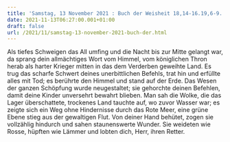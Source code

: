 ```yaml
---
title: 'Samstag, 13 November 2021 : Buch der Weisheit 18,14-16.19,6-9.'
date: 2021-11-13T06:27:00.001+01:00
draft: false
url: /2021/11/samstag-13-november-2021-buch-der.html
---
```


Als tiefes Schweigen das All umfing und die Nacht bis zur Mitte gelangt war, da sprang dein allmächtiges Wort vom Himmel, vom königlichen Thron herab als harter Krieger mitten in das dem Verderben geweihte Land. Es trug das scharfe Schwert deines unerbittlichen Befehls, trat hin und erfüllte alles mit Tod; es berührte den Himmel und stand auf der Erde. Das Wesen der ganzen Schöpfung wurde neugestaltet; sie gehorchte deinen Befehlen, damit deine Kinder unversehrt bewahrt blieben. Man sah die Wolke, die das Lager überschattete, trockenes Land tauchte auf, wo zuvor Wasser war; es zeigte sich ein Weg ohne Hindernisse durch das Rote Meer, eine grüne Ebene stieg aus der gewaltigen Flut. Von deiner Hand behütet, zogen sie vollzählig hindurch und sahen staunenswerte Wunder. Sie weideten wie Rosse, hüpften wie Lämmer und lobten dich, Herr, ihren Retter.
